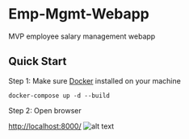 # Emp-Mgmt-Webapp
MVP employee salary management webapp
## Quick Start
Step 1: Make sure [Docker](https://docs.docker.com/) installed on your machine
```
docker-compose up -d --build
```
Step 2: Open browser

[http://localhost:8000/](https://docs.docker.com/)
![alt text](https://raw.githubusercontent.com/zivezab/emp-mgmt-webapp/main/screenshot/img/LandingPage.png "Landing Page")
